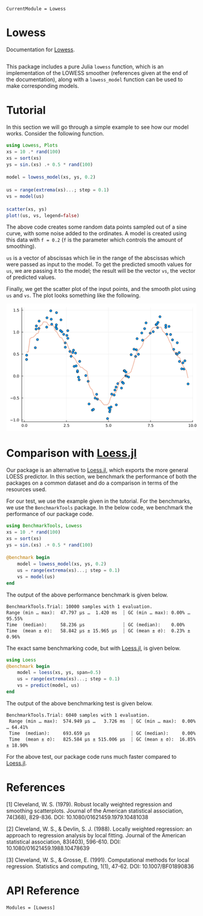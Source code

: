 ```@meta
CurrentModule = Lowess
```

# Lowess

Documentation for [Lowess](https://github.com/ayushpatnaikgit/Lowess.jl).

```@index
```

This package includes a pure Julia `lowess` function, which is an implementation 
of the LOWESS smoother (references given at the end of the documentation), along with 
a `lowess_model` function can be used to make corresponding models. 

# Tutorial

In this section we will go through a simple example to see how our model works. Consider the following function. 

```julia 
using Lowess, Plots
xs = 10 .* rand(100)
xs = sort(xs)
ys = sin.(xs) .+ 0.5 * rand(100)

model = lowess_model(xs, ys, 0.2)

us = range(extrema(xs)...; step = 0.1)
vs = model(us)

scatter(xs, ys)
plot!(us, vs, legend=false)
```

The above code creates some random data points sampled out of a sine curve, with some noise added to the ordinates. A model is created using this data with `f = 0.2` (`f` is the parameter which controls the amount of smoothing). 

`us` is a vector of abscissas which lie in the range of the abscissas which were passed as input to the model. To get the predicted smooth values for `us`, we are passing it to the model; the result will be the vector `vs`, the vector of predicted values. 

Finally, we get the scatter plot of the input points, and the smooth plot using `us` and `vs`. The plot looks something like the following. 

![Example Plot](lowess.svg)

# Comparison with [Loess.jl](https://github.com/JuliaStats/Loess.jl)

Our package is an alternative to [Loess.jl](https://github.com/JuliaStats/Loess.jl), which 
exports the more general LOESS predictor. In this section, we benchmark the performance of both the packages on a common dataset and do a comparison in terms of the resources used. 

For our test, we use the example given in the tutorial. For the benchmarks, we use the `BenchmarkTools` package. In the below code, we benchmark the performance of our package code.

```julia
using BenchmarkTools, Lowess
xs = 10 .* rand(100)
xs = sort(xs)
ys = sin.(xs) .+ 0.5 * rand(100)

@benchmark begin
    model = lowess_model(xs, ys, 0.2)
    us = range(extrema(xs)...; step = 0.1)
    vs = model(us)
end
```

The output of the above performance benchmark is given below.

```julia-repl
BenchmarkTools.Trial: 10000 samples with 1 evaluation.
Range (min … max):  47.797 μs …  1.420 ms  ┊ GC (min … max): 0.00% … 95.55%
Time  (median):     58.236 μs              ┊ GC (median):    0.00%
Time  (mean ± σ):   58.842 μs ± 15.965 μs  ┊ GC (mean ± σ):  0.23% ±  0.96%
```

The exact same benchmarking code, but with [Loess.jl](https://github.com/JuliaStats/Loess.jl), is given below. 

```julia
using Loess
@benchmark begin
    model = loess(xs, ys, span=0.5)
    us = range(extrema(xs)...; step = 0.1)
    vs = predict(model, us)
end
```

The output of the above benchmarking test is given below.

```julia-repl
BenchmarkTools.Trial: 6040 samples with 1 evaluation.
 Range (min … max):  574.949 μs …   3.726 ms  ┊ GC (min … max):  0.00% … 64.41%
 Time  (median):     693.659 μs               ┊ GC (median):     0.00%
 Time  (mean ± σ):   825.584 μs ± 515.006 μs  ┊ GC (mean ± σ):  16.85% ± 18.90%
```

For the above test, our package code runs much faster compared to [Loess.jl](https://github.com/JuliaStats/Loess.jl).

# References

[1] Cleveland, W. S. (1979). Robust locally weighted regression and smoothing scatterplots. Journal of the American statistical association, 74(368), 829-836. DOI: 10.1080/01621459.1979.10481038

[2] Cleveland, W. S., & Devlin, S. J. (1988). Locally weighted regression: an approach to regression analysis by local fitting. Journal of the American statistical association, 83(403), 596-610. DOI: 10.1080/01621459.1988.10478639

[3] Cleveland, W. S., & Grosse, E. (1991). Computational methods for local regression. Statistics and computing, 1(1), 47-62. DOI: 10.1007/BF01890836

# API Reference

```@autodocs
Modules = [Lowess]
```
